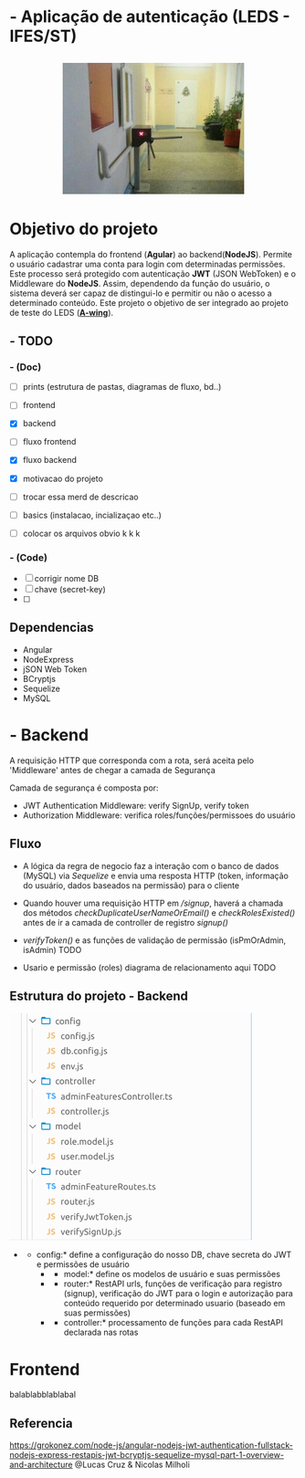 # - Aplicação de autenticação (LEDS - IFES/ST) 

<h2 align="center">
  <img
src="images/security.png" style="background-color:rgba(0,0,0,0);" height=230 alt="mlpack: a fast, flexible machine learning library"></a>


# Objetivo do projeto

   A aplicação contempla do frontend (**Agular**) ao backend(**NodeJS**). Permite o usuário cadastrar uma conta para login com determinadas permissões. Este processo será protegido com autenticação **JWT** (JSON WebToken) e o Middleware do **NodeJS**. Assim, dependendo da função do usuário, o sistema deverá ser capaz de distingui-lo e permitir ou não o acesso a determinado conteúdo.
   Este projeto o objetivo de ser integrado ao projeto de teste do LEDS (<a href="https://github.com/acweller/A-Wing">**A-wing**</a>). 
 
 
 
## - TODO 
### - (Doc)
- [ ] prints (estrutura de pastas, diagramas de fluxo, bd..)
- [ ] frontend
- [x] backend
- [ ] fluxo frontend
- [x] fluxo backend
- [x] motivacao do projeto 
- [ ] trocar essa merd de descricao
- [ ] basics (instalacao, incializaçao etc..)
- [ ] colocar os arquivos obvio k k k 




### - (Code)
- [ ] corrigir nome DB 
- [ ] chave (secret-key)
- [ ] 


## Dependencias
- Angular 
- NodeExpress 
- jSON Web Token 
- BCryptjs 
- Sequelize 
- MySQL



# - Backend 
A requisição HTTP que corresponda com a rota, será aceita pelo 'Middleware' antes de chegar a camada de Segurança

Camada de segurança é composta por: 
- JWT Authentication Middleware: verify SignUp, verify token
- Authorization Middleware: verifica roles/funções/permissoes do usuário 

## Fluxo
- A lógica da regra de negocio faz a interação com o banco de dados (MySQL) via *Sequelize* e envia uma resposta HTTP (token, informação do usuário, dados baseados na permissão) para o cliente

- Quando houver uma requisição HTTP em */signup*, haverá a chamada dos métodos  *checkDuplicateUserNameOrEmail()* e *checkRolesExisted()* antes de ir a camada de controller de registro *signup()*

- *verifyToken()* e as funções de validação de permissão (isPmOrAdmin, isAdmin) TODO

- Usario e permissão (roles) diagrama de relacionamento aqui TODO


## Estrutura do projeto - Backend
![Alt text](images/bend.png?raw=true "Title")
- * config:* define a configuração do nosso DB, chave secreta do JWT e permissões de usuário
    - * model:* define os modelos de usuário e suas permissões
    - * router:* RestAPI urls, funções de verificação para registro (signup), verificação do JWT para o login e autorização para conteúdo requerido por determinado usuario (baseado em suas permissões)
    - * controller:* processamento de funções para cada RestAPI declarada nas rotas



# Frontend
balablabblablabal


## Referencia
https://grokonez.com/node-js/angular-nodejs-jwt-authentication-fullstack-nodejs-express-restapis-jwt-bcryptjs-sequelize-mysql-part-1-overview-and-architecture
@Lucas Cruz & Nicolas Milholi 

